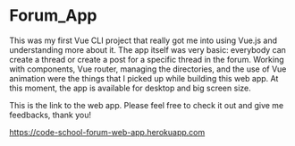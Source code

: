 # Forum_App

This was my first Vue CLI project that really got me into using Vue.js and understanding more about it. The app itself was very basic: everybody can create a thread or create a post for a specific thread in the forum. Working with components, Vue router, managing the directories, and the use of Vue animation were the things that I picked up while building this web app. At this moment, the app is available for desktop and big screen size.

This is the link to the web app. Please feel free to check it out and give me feedbacks, thank you!

https://code-school-forum-web-app.herokuapp.com

